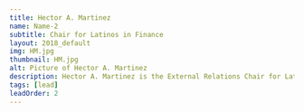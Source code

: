 ```yaml
---
title: Hector A. Martinez 
name: Name-2
subtitle: Chair for Latinos in Finance
layout: 2018_default
img: HM.jpg
thumbnail: HM.jpg
alt: Picture of Hector A. Martinez
description: Hector A. Martinez is the External Relations Chair for Latinos in Finance. He began his career in accounting at KPMG. He moved into a sales role where he guided Blockchain companies that were going through the ICO process. As part of Latinos in Finance he connects organizations with a similar mission to expand the impact of both organizations. A down to earth guy who loves the Raiders and is always up for some good conversation.
tags: [lead]
leadOrder: 2
---
```

